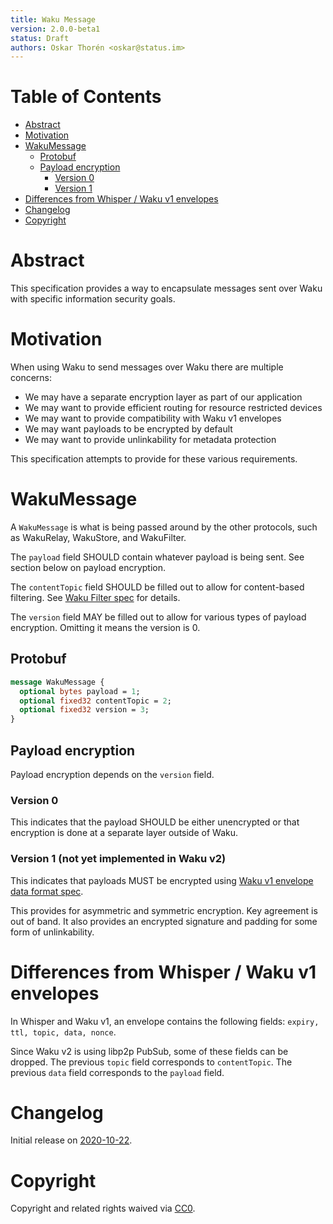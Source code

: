 ```yaml
---
title: Waku Message
version: 2.0.0-beta1
status: Draft
authors: Oskar Thorén <oskar@status.im>
---
```


# Table of Contents

- [Abstract](#abstract)
- [Motivation](#motivation)
- [WakuMessage](#wakumessage)
  - [Protobuf](#protobuf)
  - [Payload encryption](#payload-encryption)
      - [Version 0](#version-0)
      - [Version 1](#version-1)
- [Differences from Whisper / Waku v1 envelopes](#differences-from-whisper--waku-v1-envelopes)
- [Changelog](#changelog)
- [Copyright](#copyright)

# Abstract

This specification provides a way to encapsulate messages sent over Waku with specific information security goals.

# Motivation

When using Waku to send messages over Waku there are multiple concerns:
- We may have a separate encryption layer as part of our application
- We may want to provide efficient routing for resource restricted devices
- We may want to provide compatibility with Waku v1 envelopes
- We may want payloads to be encrypted by default
- We may want to provide unlinkability for metadata protection

This specification attempts to provide for these various requirements.

# WakuMessage

A `WakuMessage` is what is being passed around by the other protocols, such as WakuRelay, WakuStore, and WakuFilter.

The `payload` field SHOULD contain whatever payload is being sent. See section below on payload encryption.

The `contentTopic` field SHOULD be filled out to allow for content-based filtering. See [Waku Filter spec](waku-filter.md) for details.

The `version` field MAY be filled out to allow for various types of payload encryption. Omitting it means the version is 0.

## Protobuf

```protobuf
message WakuMessage {
  optional bytes payload = 1;
  optional fixed32 contentTopic = 2;
  optional fixed32 version = 3;
}
```

## Payload encryption

Payload encryption depends on the `version` field.

### Version 0

This indicates that the payload SHOULD be either unencrypted or that encryption is done at a separate layer outside of Waku.

### Version 1 (not yet implemented in Waku v2)

This indicates that payloads MUST be encrypted using [Waku v1 envelope data
format spec](../v1/envelope-data-format.md).

This provides for asymmetric and symmetric encryption. Key agreement is out of band. It also provides an encrypted signature and padding for some form of unlinkability.

# Differences from Whisper / Waku v1 envelopes

In Whisper and Waku v1, an envelope contains the following fields: `expiry, ttl,
topic, data, nonce`.

Since Waku v2 is using libp2p PubSub, some of these fields can be dropped. The previous `topic`
field corresponds to `contentTopic`. The previous `data` field corresponds to the `payload` field.

# Changelog

Initial release on [2020-10-22](https://github.com/vacp2p/specs/pull/222/commits/dbab6c7084b414b62818150588266abedd09315f).

# Copyright

Copyright and related rights waived via
[CC0](https://creativecommons.org/publicdomain/zero/1.0/).
